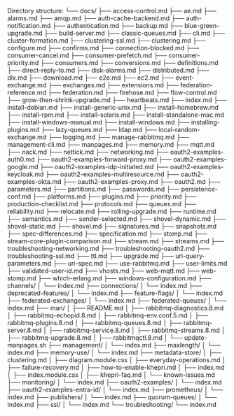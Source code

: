 Directory structure:
└── docs/
    ├── access-control.md
    ├── ae.md
    ├── alarms.md
    ├── amqp.md
    ├── auth-cache-backend.md
    ├── auth-notification.md
    ├── authentication.md
    ├── backup.md
    ├── blue-green-upgrade.md
    ├── build-server.md
    ├── classic-queues.md
    ├── cli.md
    ├── cluster-formation.md
    ├── clustering-ssl.md
    ├── clustering.md
    ├── configure.md
    ├── confirms.md
    ├── connection-blocked.md
    ├── consumer-cancel.md
    ├── consumer-prefetch.md
    ├── consumer-priority.md
    ├── consumers.md
    ├── conversions.md
    ├── definitions.md
    ├── direct-reply-to.md
    ├── disk-alarms.md
    ├── distributed.md
    ├── dlx.md
    ├── download.md
    ├── e2e.md
    ├── ec2.md
    ├── event-exchange.md
    ├── exchanges.md
    ├── extensions.md
    ├── federation-reference.md
    ├── federation.md
    ├── firehose.md
    ├── flow-control.md
    ├── grow-then-shrink-upgrade.md
    ├── heartbeats.md
    ├── index.md
    ├── install-debian.md
    ├── install-generic-unix.md
    ├── install-homebrew.md
    ├── install-rpm.md
    ├── install-solaris.md
    ├── install-standalone-mac.md
    ├── install-windows-manual.md
    ├── install-windows.md
    ├── installing-plugins.md
    ├── lazy-queues.md
    ├── ldap.md
    ├── local-random-exchange.md
    ├── logging.md
    ├── manage-rabbitmq.md
    ├── management-cli.md
    ├── manpages.md
    ├── memory.md
    ├── mqtt.md
    ├── nack.md
    ├── nettick.md
    ├── networking.md
    ├── oauth2-examples-auth0.md
    ├── oauth2-examples-forward-proxy.md
    ├── oauth2-examples-google.md
    ├── oauth2-examples-idp-initiated.md
    ├── oauth2-examples-keycloak.md
    ├── oauth2-examples-multiresource.md
    ├── oauth2-examples-okta.md
    ├── oauth2-examples-proxy.md
    ├── oauth2.md
    ├── parameters.md
    ├── partitions.md
    ├── passwords.md
    ├── persistence-conf.md
    ├── platforms.md
    ├── plugins.md
    ├── priority.md
    ├── production-checklist.md
    ├── protocols.md
    ├── queues.md
    ├── reliability.md
    ├── relocate.md
    ├── rolling-upgrade.md
    ├── runtime.md
    ├── semantics.md
    ├── sender-selected.md
    ├── shovel-dynamic.md
    ├── shovel-static.md
    ├── shovel.md
    ├── signatures.md
    ├── snapshots.md
    ├── spec-differences.md
    ├── specification.md
    ├── stomp.md
    ├── stream-core-plugin-comparison.md
    ├── stream.md
    ├── streams.md
    ├── troubleshooting-networking.md
    ├── troubleshooting-oauth2.md
    ├── troubleshooting-ssl.md
    ├── ttl.md
    ├── upgrade.md
    ├── uri-query-parameters.md
    ├── uri-spec.md
    ├── use-rabbitmq.md
    ├── user-limits.md
    ├── validated-user-id.md
    ├── vhosts.md
    ├── web-mqtt.md
    ├── web-stomp.md
    ├── which-erlang.md
    ├── windows-configuration.md
    ├── channels/
    │   └── index.md
    ├── connections/
    │   └── index.md
    ├── deprecated-features/
    │   └── index.md
    ├── feature-flags/
    │   └── index.md
    ├── federated-exchanges/
    │   └── index.md
    ├── federated-queues/
    │   └── index.md
    ├── man/
    │   ├── README.md
    │   ├── rabbitmq-diagnostics.8.md
    │   ├── rabbitmq-echopid.8.md
    │   ├── rabbitmq-env.conf.5.md
    │   ├── rabbitmq-plugins.8.md
    │   ├── rabbitmq-queues.8.md
    │   ├── rabbitmq-server.8.md
    │   ├── rabbitmq-service.8.md
    │   ├── rabbitmq-streams.8.md
    │   ├── rabbitmq-upgrade.8.md
    │   ├── rabbitmqctl.8.md
    │   └── update-manpages.sh
    ├── management/
    │   └── index.md
    ├── maxlength/
    │   └── index.md
    ├── memory-use/
    │   └── index.md
    ├── metadata-store/
    │   ├── clustering.md
    │   ├── diagram.module.css
    │   ├── everyday-operations.md
    │   ├── failure-recovery.md
    │   ├── how-to-enable-khepri.md
    │   ├── index.md
    │   ├── index.module.css
    │   ├── khepri-faq.md
    │   └── known-issues.md
    ├── monitoring/
    │   └── index.md
    ├── oauth2-examples/
    │   └── index.md
    ├── oauth2-examples-entra-id/
    │   └── index.md
    ├── prometheus/
    │   └── index.md
    ├── publishers/
    │   └── index.md
    ├── quorum-queues/
    │   └── index.md
    ├── ssl/
    │   └── index.md
    └── troubleshooting/
        └── index.md

